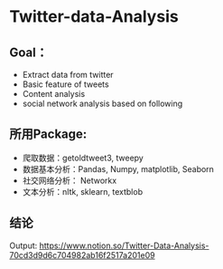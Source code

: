 # Twitter-data-Analysis

## Goal： 
- Extract data from twitter 
- Basic feature of tweets 
- Content analysis 
- social network analysis based on following

## 所用Package:
- 爬取数据：getoldtweet3, tweepy
- 数据基本分析：Pandas, Numpy, matplotlib, Seaborn 
- 社交网络分析： Networkx
- 文本分析：nltk, sklearn, textblob

## 结论
Output: https://www.notion.so/Twitter-Data-Analysis-70cd3d9d6c704982ab16f2517a201e09

